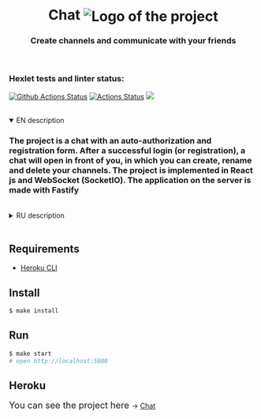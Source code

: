 <div align="center">
  <br>
  <h1>Chat <img align="center" src="https://img.icons8.com/fluent/48/000000/chat.png" alt='Logo of the project'></h1>
  <h3>Сreate channels and communicate with your friends</h3>
</div>
<br>

### Hexlet tests and linter status:
[![Github Actions Status](https://github.com/hexlet-components/projects-frontend-l4-server/workflows/Node%20CI/badge.svg)](https://github.com/hexlet-components/projects-frontend-l4-server/actions)
[![Actions Status](https://github.com/Yar56/frontend-project-lvl4/workflows/hexlet-check/badge.svg)](https://github.com/Yar56/frontend-project-lvl4/actions)
<a href="https://codeclimate.com/github/Yar56/frontend-project-lvl4/maintainability"><img src="https://api.codeclimate.com/v1/badges/058faf12e30ffbf95fde/maintainability" /></a>

<br>

<details open>
<summary>EN description</summary>
    <h3>The project is a chat with an auto-authorization and registration form. After a successful login (or registration), a chat will open in front of you, in which you can create, rename and delete your channels. The project is implemented in React js and WebSocket (SocketIO). The application on the server is made with Fastify</h3>
</details>
<br>
<details>
<summary>RU description</summary>
    <h3>Проект представляет из себя чат с формой авторизации и регистрации. После успешного входа (или регистрации), перед вами открывется чат, в котором можно создавать, переименовывать и удалять ваши каналы. Проект реализован на ReactJs и WebSocket(SocketIO). Приложение на сервере сделано с помощью Fastify</h3>
</details>
<br>

## Requirements

* [Heroku CLI](https://devcenter.heroku.com/articles/heroku-cli)

## Install

```sh
$ make install
```

## Run

```sh
$ make start
# open http://localhost:5000
```
## Heroku
<span style="font-size: 18px;"> You can see the project here </span> -> <a href="https://frontend-project-chat-slack.herokuapp.com" target="_blank">Chat</a>


